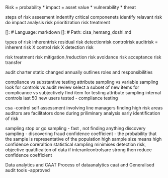 Risk  = probability * impact
      = asset value * vulnerability * threat

steps of risk assesment 
indentify critical componenets
identify relavant risk
do impact analysis
risk prioritization
risk treatment

[]: # Language: markdown
[]: # Path: cisa_hemang_doshi.md

types of risk
inherentrisk
residual risk
detectionrisk
controlrisk
auditrisk = inherent risk X control risk X detection risk

risk treatment
    risk mitigation /reduction
    risk avoidance
    risk acceptance
    risk transfer

audit charter
    static changed annually
    outlines roles and responsibilities

compliance vs substantive testing
    attribute sampling vs variable sampling
    look for controls vs audit review
    select a subset of new items for complicance vs subjectively find item for testing
    attribute sampling internal controls
    last 50 new users tested - compliance testing

csa -control self assessment
    involving line managers
    finding high risk areas
    auditors are facilitators
    done during priliminary analysis
    early identification of risk

sampling
    stop or go sampling  - fast , not finding anything
    discovery sampling - discovering fraud
    confidence coefficient  - the probability that the sample is representative of the population 
        high sample size means high confidence coreraltion
    statistical sampling minimises detection risk, objective quatificaiton of data
    if interanlcontrolsare strong then reduce confidence coefficient

Data analytics and CAAT
    Process of dataanalytics
    caat and Generalised audit tools -approved